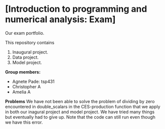 # \[Introduction to programming and numerical analysis: Exam\]
Our exam portfolio.

This repository contains  
1. Inaugural project. 
2. Data project.
3. Model project.

**Group members:** 
- Agnete Pade: tsp431
- Christopher A
- Amelia A

**Problems** We have not been able to solve the problem of dividing by zero encountered in double_scalars in the CES-production function that we apply in both our inagural project and model project. We have tried many things but eventually had to give up. Note that the code can still run even though we have this error. 

